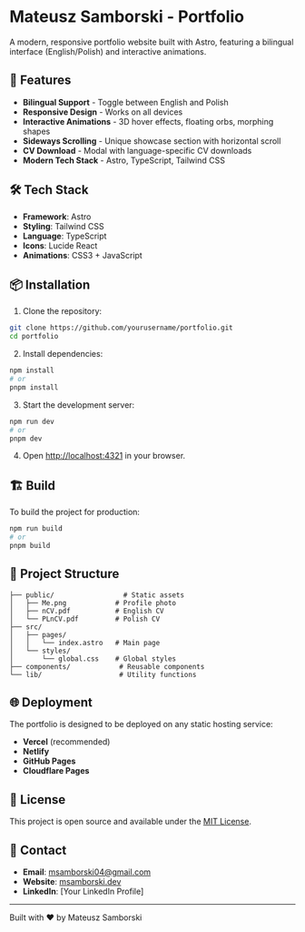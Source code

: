 # Mateusz Samborski - Portfolio

A modern, responsive portfolio website built with Astro, featuring a bilingual interface (English/Polish) and interactive animations.

## 🚀 Features

- **Bilingual Support** - Toggle between English and Polish
- **Responsive Design** - Works on all devices
- **Interactive Animations** - 3D hover effects, floating orbs, morphing shapes
- **Sideways Scrolling** - Unique showcase section with horizontal scroll
- **CV Download** - Modal with language-specific CV downloads
- **Modern Tech Stack** - Astro, TypeScript, Tailwind CSS

## 🛠️ Tech Stack

- **Framework**: Astro
- **Styling**: Tailwind CSS
- **Language**: TypeScript
- **Icons**: Lucide React
- **Animations**: CSS3 + JavaScript

## 📦 Installation

1. Clone the repository:
```bash
git clone https://github.com/yourusername/portfolio.git
cd portfolio
```

2. Install dependencies:
```bash
npm install
# or
pnpm install
```

3. Start the development server:
```bash
npm run dev
# or
pnpm dev
```

4. Open [http://localhost:4321](http://localhost:4321) in your browser.

## 🏗️ Build

To build the project for production:

```bash
npm run build
# or
pnpm build
```

## 📁 Project Structure

```
├── public/                 # Static assets
│   ├── Me.png            # Profile photo
│   ├── nCV.pdf           # English CV
│   └── PLnCV.pdf         # Polish CV
├── src/
│   ├── pages/
│   │   └── index.astro   # Main page
│   └── styles/
│       └── global.css    # Global styles
├── components/            # Reusable components
└── lib/                   # Utility functions
```

## 🌐 Deployment

The portfolio is designed to be deployed on any static hosting service:

- **Vercel** (recommended)
- **Netlify**
- **GitHub Pages**
- **Cloudflare Pages**

## 📄 License

This project is open source and available under the [MIT License](LICENSE).

## 📧 Contact

- **Email**: msamborski04@gmail.com
- **Website**: [msamborski.dev](https://msamborski.dev)
- **LinkedIn**: [Your LinkedIn Profile]

---

Built with ❤️ by Mateusz Samborski

